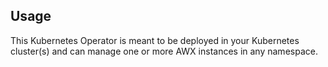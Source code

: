 ## Usage

This Kubernetes Operator is meant to be deployed in your Kubernetes cluster(s) and can manage one or more AWX instances in any namespace.
